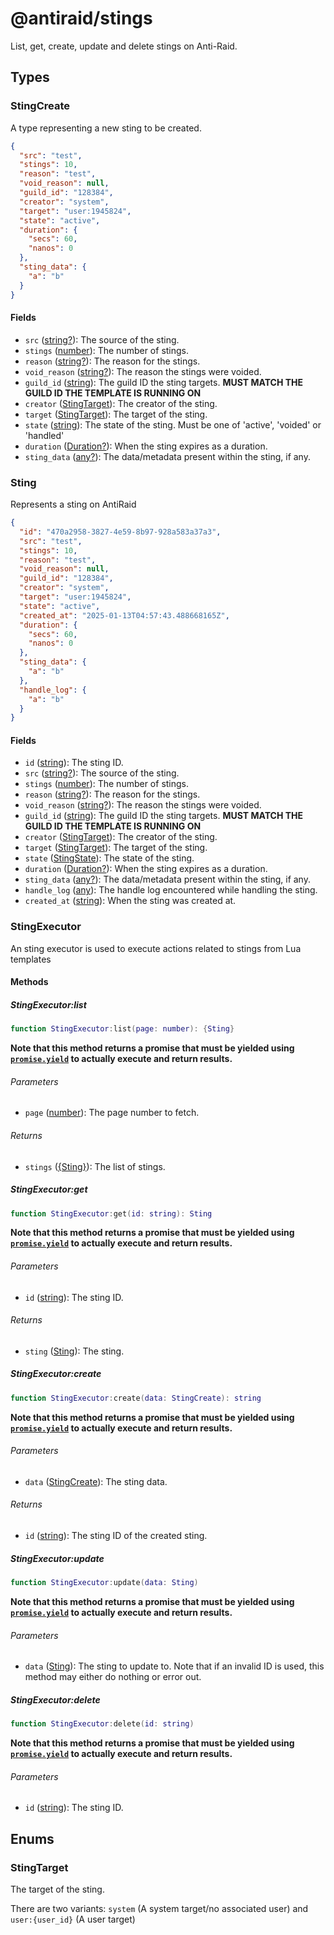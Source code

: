 # @antiraid/stings

List, get, create, update and delete stings on Anti-Raid.

## Types

<div id="type.StingCreate" />

### StingCreate

A type representing a new sting to be created.

```json
{
  "src": "test",
  "stings": 10,
  "reason": "test",
  "void_reason": null,
  "guild_id": "128384",
  "creator": "system",
  "target": "user:1945824",
  "state": "active",
  "duration": {
    "secs": 60,
    "nanos": 0
  },
  "sting_data": {
    "a": "b"
  }
}
```

#### Fields

- `src` ([string?](#type.string)): The source of the sting.
- `stings` ([number](#type.number)): The number of stings.
- `reason` ([string?](#type.string)): The reason for the stings.
- `void_reason` ([string?](#type.string)): The reason the stings were voided.
- `guild_id` ([string](#type.string)): The guild ID the sting targets. **MUST MATCH THE GUILD ID THE TEMPLATE IS RUNNING ON**
- `creator` ([StingTarget](#type.StingTarget)): The creator of the sting.
- `target` ([StingTarget](#type.StingTarget)): The target of the sting.
- `state` ([string](#type.string)): The state of the sting. Must be one of 'active', 'voided' or 'handled'
- `duration` ([Duration?](#type.Duration)): When the sting expires as a duration.
- `sting_data` ([any?](#type.any)): The data/metadata present within the sting, if any.


<div id="type.Sting" />

### Sting

Represents a sting on AntiRaid

```json
{
  "id": "470a2958-3827-4e59-8b97-928a583a37a3",
  "src": "test",
  "stings": 10,
  "reason": "test",
  "void_reason": null,
  "guild_id": "128384",
  "creator": "system",
  "target": "user:1945824",
  "state": "active",
  "created_at": "2025-01-13T04:57:43.488668165Z",
  "duration": {
    "secs": 60,
    "nanos": 0
  },
  "sting_data": {
    "a": "b"
  },
  "handle_log": {
    "a": "b"
  }
}
```

#### Fields

- `id` ([string](#type.string)): The sting ID.
- `src` ([string?](#type.string)): The source of the sting.
- `stings` ([number](#type.number)): The number of stings.
- `reason` ([string?](#type.string)): The reason for the stings.
- `void_reason` ([string?](#type.string)): The reason the stings were voided.
- `guild_id` ([string](#type.string)): The guild ID the sting targets. **MUST MATCH THE GUILD ID THE TEMPLATE IS RUNNING ON**
- `creator` ([StingTarget](#type.StingTarget)): The creator of the sting.
- `target` ([StingTarget](#type.StingTarget)): The target of the sting.
- `state` ([StingState](#type.StingState)): The state of the sting.
- `duration` ([Duration?](#type.Duration)): When the sting expires as a duration.
- `sting_data` ([any?](#type.any)): The data/metadata present within the sting, if any.
- `handle_log` ([any](#type.any)): The handle log encountered while handling the sting.
- `created_at` ([string](#type.string)): When the sting was created at.


<div id="type.StingExecutor" />

### StingExecutor

An sting executor is used to execute actions related to stings from Lua templates



#### Methods

##### StingExecutor:list

```lua
function StingExecutor:list(page: number): {Sting}
```

**Note that this method returns a promise that must be yielded using [`promise.yield`](#type.promise.yield) to actually execute and return results.**



###### Parameters

- `page` ([number](#type.number)): The page number to fetch.


###### Returns

- `stings` ([{Sting}](#type.Sting)): The list of stings.
##### StingExecutor:get

```lua
function StingExecutor:get(id: string): Sting
```

**Note that this method returns a promise that must be yielded using [`promise.yield`](#type.promise.yield) to actually execute and return results.**



###### Parameters

- `id` ([string](#type.string)): The sting ID.


###### Returns

- `sting` ([Sting](#type.Sting)): The sting.
##### StingExecutor:create

```lua
function StingExecutor:create(data: StingCreate): string
```

**Note that this method returns a promise that must be yielded using [`promise.yield`](#type.promise.yield) to actually execute and return results.**



###### Parameters

- `data` ([StingCreate](#type.StingCreate)): The sting data.


###### Returns

- `id` ([string](#type.string)): The sting ID of the created sting.
##### StingExecutor:update

```lua
function StingExecutor:update(data: Sting)
```

**Note that this method returns a promise that must be yielded using [`promise.yield`](#type.promise.yield) to actually execute and return results.**



###### Parameters

- `data` ([Sting](#type.Sting)): The sting to update to. Note that if an invalid ID is used, this method may either do nothing or error out.

##### StingExecutor:delete

```lua
function StingExecutor:delete(id: string)
```

**Note that this method returns a promise that must be yielded using [`promise.yield`](#type.promise.yield) to actually execute and return results.**



###### Parameters

- `id` ([string](#type.string)): The sting ID.



## Enums

<div id="type.StingTarget" />

### StingTarget

The target of the sting.

There are two variants: ``system`` (A system target/no associated user) and ``user:{user_id}`` (A user target)

